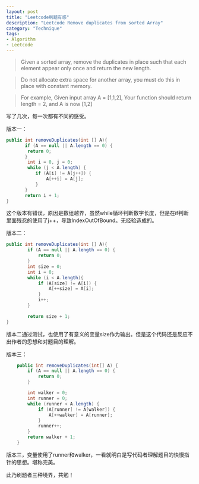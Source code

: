 ```yaml
---
layout: post
title: "Leetcode刷题有感"
description: "Leetcode Remove duplicates from sorted Array"
category: "Technique"
tags:
- Algorithm
- Leetcode
---
```





> Given a sorted array, remove the duplicates in place such that each element appear only once and return the new length.

> Do not allocate extra space for another array, you must do this in place with constant memory.


> For example, Given input array A = [1,1,2], Your function should return length = 2, and A is now [1,2]



写了几次，每一次都有不同的感受。

版本一：

```Java
public int removeDuplicates(int [] A){
	   if (A == null || A.length == 0) {
		return 0;
	   }		      
        int i = 0, j = 0;
        while (j < A.length) {
           if (A[i] != A[j++]) {
               A[++i] = A[j];
           }
       }
       return i + 1;
}

```

这个版本有错误，原因是数组越界，虽然while循环判断数字长度，但是在if判断里面残忍的使用了j++，导致IndexOutOfBound。无经验造成的。


版本二：

```Java
public int removeDuplicates(int [] A){
 		if (A == null || A.length == 0) {
			return 0;
		}
		int size = 0;
		int i = 0;
		while (i < A.length){
			if (A[size] != A[i]) {
				A[++size] = A[i];
			}
			i++;
		}
	
	    return size + 1;		
}

```
版本二通过测试，也使用了有意义的变量size作为输出。但是这个代码还是反应不出作者的思想和对题目的理解。

版本三：

```Java
	public int removeDuplicates(int[] A) {
		if (A == null || A.length == 0) {
			return 0;
		}

		int walker = 0;
		int runner = 0;
		while (runner < A.length) {
			if (A[runner] != A[walker]) {
				A[++walker] = A[runner];
			}
			runner++;
		}
		return walker + 1;
	}
```
版本三，变量使用了runner和walker，一看就明白是写代码者理解题目的快慢指针的思想。堪称完美。

此乃刷题者三种境界，共勉！








